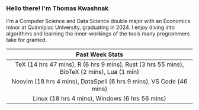 
### Hello there! I'm Thomas Kwashnak

I'm a Computer Science and Data Science double major with an Economics
minor at Quinnipiac University, graduating in 2024.
I enjoy diving into algorithms and learning the inner-workings of the tools
many programmers take for granted.

| Past Week Stats |
| :---: |
| TeX (14 hrs 47 mins), R (6 hrs 9 mins), Rust (3 hrs 55 mins), BibTeX (2 mins), Lua (1 min) |
| Neovim (18 hrs 4 mins), DataSpell (6 hrs 9 mins), VS Code (46 mins) |
| Linux (18 hrs 4 mins), Windows (6 hrs 56 mins) |

